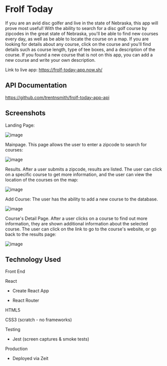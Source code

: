 # Frolf Today

If you are an avid disc golfer and live in the state of Nebraska, this app will prove most useful! With the ability to search for a disc golf course by zipcodes in the great state of Nebraska, you'll be able to find new courses every day, as well as be able to locate the course on a map. If you are looking for details about any course, click on the course and you'll find details such as course length, type of tee boxes, and a description of the course. If you found a new course that is not on this app, you can add a new course and write your own description. 

Link to live app: https://frolf-today-app.now.sh/

## API Documentation

https://github.com/trentnsmith/frolf-today-app-api

## Screenshots

Landing Page:

![image](https://user-images.githubusercontent.com/58092710/86302830-945d7a80-bbcf-11ea-8ae9-0a46d45f2bb3.png)

Mainpage. This page allows the user to enter a zipcode to search for courses:

![image](https://user-images.githubusercontent.com/58092710/86085517-f64da100-ba64-11ea-941b-069604f48993.png)

Results. After a user submits a zipcode, results are listed. The user can click on a specific course to get more information, and the
user can view the location of the courses on the map:

![image](https://user-images.githubusercontent.com/58092710/86302750-4779a400-bbcf-11ea-9a25-7fc6862d151c.png)

Add Course: The user has the ability to add a new course to the database. 

![image](https://user-images.githubusercontent.com/58092710/86086200-c2737b00-ba66-11ea-8f3e-764165d14434.png)

Course's Detail Page. After a user clicks on a course to find out more information, they are shown additional information about
the selected course. The user can click on the link to go to the course's website, or go back to the results page:

![image](https://user-images.githubusercontent.com/58092710/86302788-6ed07100-bbcf-11ea-83a3-887f6cfed920.png)

## Technology Used

Front End

React

- Create React App

- React Router

HTML5

CSS3 (scratch - no frameworks)

Testing

- Jest (screen captures & smoke tests)

Production

- Deployed via Zeit
